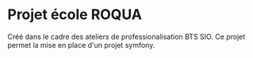 # Projet école ROQUA
Créé dans le cadre des ateliers de professionalisation BTS SIO.
Ce projet permet la mise en place d'un projet symfony.